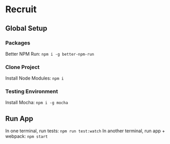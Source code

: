 # Recruit
## Global Setup
### Packages
Better NPM Run: `npm i -g better-npm-run`

### Clone Project
Install Node Modules: `npm i`

### Testing Environment
Install Mocha: `npm i -g mocha`

## Run App
In one terminal, run tests: `npm run test:watch`
In another terminal, run app + webpack: `npm start`